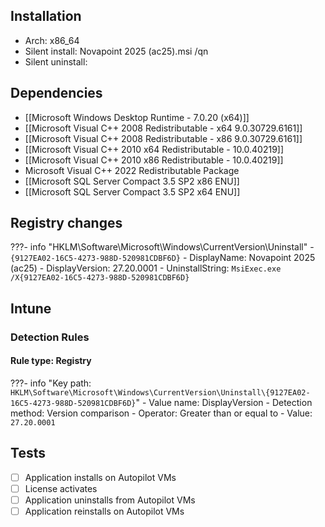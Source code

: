 ## Installation
- Arch: x86_64
- Silent install: Novapoint 2025 (ac25).msi /qn
- Silent uninstall:
## Dependencies
- [[Microsoft Windows Desktop Runtime - 7.0.20 (x64)]]
- [[Microsoft Visual C++ 2008 Redistributable - x64 9.0.30729.6161]]
- [[Microsoft Visual C++ 2008 Redistributable - x86 9.0.30729.6161]]
- [[Microsoft Visual C++ 2010  x64 Redistributable - 10.0.40219]]
- [[Microsoft Visual C++ 2010  x86 Redistributable - 10.0.40219]]
- Microsoft Visual C++ 2022 Redistributable Package
- [[Microsoft SQL Server Compact 3.5 SP2 x86 ENU]]
- [[Microsoft SQL Server Compact 3.5 SP2 x64 ENU]]
## Registry changes
???- info "HKLM\Software\Microsoft\Windows\CurrentVersion\Uninstall"
	- `{9127EA02-16C5-4273-988D-520981CDBF6D}`
		- DisplayName: Novapoint 2025 (ac25)
		- DisplayVersion: 27.20.0001
		- UninstallString: `MsiExec.exe /X{9127EA02-16C5-4273-988D-520981CDBF6D}`
## Intune
### Detection Rules
#### Rule type: Registry
???- info "Key path: `HKLM\Software\Microsoft\Windows\CurrentVersion\Uninstall\{9127EA02-16C5-4273-988D-520981CDBF6D}`"
	- Value name: DisplayVersion
	- Detection method: Version comparison
	- Operator: Greater than or equal to
	- Value: `27.20.0001`
## Tests
- [ ] Application installs on Autopilot VMs
- [ ] License activates
- [ ] Application uninstalls from Autopilot VMs
- [ ] Application reinstalls on Autopilot VMs
